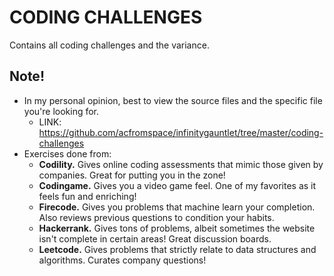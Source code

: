 # CODING CHALLENGES

Contains all coding challenges and the variance.

## Note!

- In my personal opinion, best to view the source files and the specific file you're looking for.
  - LINK: https://github.com/acfromspace/infinitygauntlet/tree/master/coding-challenges
- Exercises done from:
  - **Codility.** Gives online coding assessments that mimic those given by companies. Great for putting you in the zone!
  - **Codingame.** Gives you a video game feel. One of my favorites as it feels fun and enriching!
  - **Firecode.** Gives you problems that machine learn your completion. Also reviews previous questions to condition your habits.
  - **Hackerrank.** Gives tons of problems, albeit sometimes the website isn't complete in certain areas! Great discussion boards.
  - **Leetcode.** Gives problems that strictly relate to data structures and algorithms. Curates company questions!
